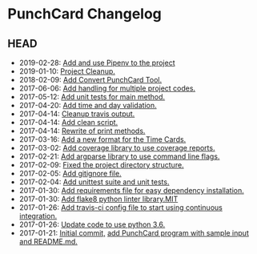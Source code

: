 PunchCard Changelog
===========

HEAD
----
- 2019-02-28: [Add and use Pipenv to the project](https://github.com/NLSteveO/PunchCard/pull/44)
- 2019-01-10: [Project Cleanup.](https://github.com/NLSteveO/PunchCard/pull/42)
- 2018-02-09: [Add Convert PunchCard Tool.](https://github.com/NLSteveO/PunchCard/pull/41)
- 2017-06-06: [Add handling for multiple project codes.](https://github.com/NLSteveO/PunchCard/pull/39)
- 2017-05-12: [Add unit tests for main method.](https://github.com/NLSteveO/PunchCard/pull/38)
- 2017-04-20: [Add time and day validation.](https://github.com/NLSteveO/PunchCard/pull/37)
- 2017-04-14: [Cleanup travis output.](https://github.com/NLSteveO/PunchCard/pull/36)
- 2017-04-14: [Add clean script.](https://github.com/NLSteveO/PunchCard/pull/35)
- 2017-04-14: [Rewrite of print methods.](https://github.com/NLSteveO/PunchCard/pull/32)
- 2017-03-16: [Add a new format for the Time Cards.](https://github.com/NLSteveO/PunchCard/pull/29)
- 2017-03-02: [Add coverage library to use coverage reports.](https://github.com/NLSteveO/PunchCard/pull/26)
- 2017-02-21: [Add argparse library to use command line flags.](https://github.com/NLSteveO/PunchCard/pull/25)
- 2017-02-09: [Fixed the project directory structure.](https://github.com/NLSteveO/PunchCard/pull/20)
- 2017-02-05: [Add gitignore file.](https://github.com/NLSteveO/PunchCard/pull/17)
- 2017-02-04: [Add unittest suite and unit tests.](https://github.com/NLSteveO/PunchCard/pull/13)
- 2017-01-30: [Add requirements file for easy dependency installation.](https://github.com/NLSteveO/PunchCard/pull/12)
- 2017-01-30: [Add flake8 python linter library.MIT](https://github.com/NLSteveO/PunchCard/pull/11)
- 2017-01-26: [Add travis-ci config file to start using continuous integration.](https://github.com/NLSteveO/PunchCard/pull/9)
- 2017-01-26: [Update code to use python 3.6.](https://github.com/NLSteveO/PunchCard/pull/6)
- 2017-01-21: [Initial commit,](https://github.com/NLSteveO/PunchCard/commit/5813ccf45da1a685de69f5bde9894d6c7bd651ce) [add PunchCard program with sample input](https://github.com/NLSteveO/PunchCard/commit/4590efd254502d0c64e1c73aa8a6712736e00812) [and README.md.](https://github.com/NLSteveO/PunchCard/commit/96fb98bb24b4f1abc3e52948360360471d3d121f)
